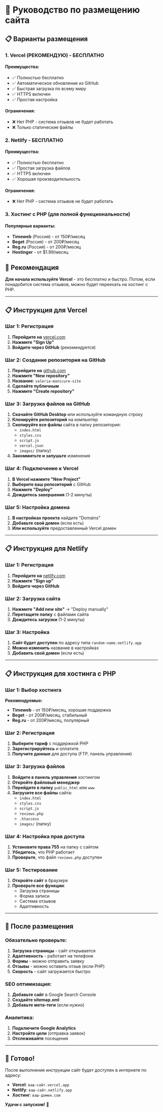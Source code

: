 # 🚀 Руководство по размещению сайта

## 📋 Варианты размещения

### 1. Vercel (РЕКОМЕНДУЮ) - БЕСПЛАТНО

#### Преимущества:
- ✅ Полностью бесплатно
- ✅ Автоматическое обновление из GitHub
- ✅ Быстрая загрузка по всему миру
- ✅ HTTPS включен
- ✅ Простая настройка

#### Ограничения:
- ❌ Нет PHP - система отзывов не будет работать
- ❌ Только статические файлы

### 2. Netlify - БЕСПЛАТНО

#### Преимущества:
- ✅ Полностью бесплатно
- ✅ Простая загрузка файлов
- ✅ HTTPS включен
- ✅ Хорошая производительность

#### Ограничения:
- ❌ Нет PHP - система отзывов не будет работать

### 3. Хостинг с PHP (для полной функциональности)

#### Популярные варианты:
- **Timeweb** (Россия) - от 150₽/месяц
- **Beget** (Россия) - от 200₽/месяц
- **Reg.ru** (Россия) - от 200₽/месяц
- **Hostinger** - от $1.99/месяц

## 🎯 Рекомендация

**Для начала используйте Vercel** - это бесплатно и быстро. Потом, если понадобится система отзывов, можно будет переехать на хостинг с PHP.

---

## 📋 Инструкция для Vercel

### Шаг 1: Регистрация

1. **Перейдите на** [vercel.com](https://vercel.com)
2. **Нажмите "Sign Up"**
3. **Войдите через GitHub** (рекомендуется)

### Шаг 2: Создание репозитория на GitHub

1. **Перейдите на** [github.com](https://github.com)
2. **Нажмите "New repository"**
3. **Название**: `valeria-manicure-site`
4. **Сделайте публичным**
5. **Нажмите "Create repository"**

### Шаг 3: Загрузка файлов на GitHub

1. **Скачайте GitHub Desktop** или используйте командную строку
2. **Клонируйте репозиторий** на компьютер
3. **Скопируйте все файлы** сайта в папку репозитория:
   - `index.html`
   - `styles.css`
   - `script.js`
   - `vercel.json`
   - `images/` (папку)
4. **Закоммитьте и запушьте** изменения

### Шаг 4: Подключение к Vercel

1. **В Vercel нажмите "New Project"**
2. **Выберите ваш репозиторий** с GitHub
3. **Нажмите "Deploy"**
4. **Дождитесь завершения** (1-2 минуты)

### Шаг 5: Настройка домена

1. **В настройках проекта** найдите "Domains"
2. **Добавьте свой домен** (если есть)
3. **Или используйте** предоставленный Vercel домен

---

## 📋 Инструкция для Netlify

### Шаг 1: Регистрация

1. **Перейдите на** [netlify.com](https://netlify.com)
2. **Нажмите "Sign up"**
3. **Войдите через GitHub**

### Шаг 2: Загрузка сайта

1. **Нажмите "Add new site"** → "Deploy manually"
2. **Перетащите папку** с файлами сайта
3. **Дождитесь загрузки** (1-2 минуты)

### Шаг 3: Настройка

1. **Сайт будет доступен** по адресу типа `random-name.netlify.app`
2. **Можно изменить** название в настройках
3. **Добавить свой домен** (если есть)

---

## 📋 Инструкция для хостинга с PHP

### Шаг 1: Выбор хостинга

**Рекомендуемые:**
- **Timeweb** - от 150₽/месяц, хорошая поддержка
- **Beget** - от 200₽/месяц, стабильный
- **Reg.ru** - от 200₽/месяц, популярный

### Шаг 2: Регистрация

1. **Выберите тариф** с поддержкой PHP
2. **Зарегистрируйтесь** и оплатите
3. **Получите данные** для доступа (FTP, панель управления)

### Шаг 3: Загрузка файлов

1. **Войдите в панель управления** хостингом
2. **Откройте файловый менеджер**
3. **Перейдите в папку** `public_html` или `www`
4. **Загрузите все файлы** сайта:
   - `index.html`
   - `styles.css`
   - `script.js`
   - `reviews.php`
   - `.htaccess`
   - `images/` (папку)

### Шаг 4: Настройка прав доступа

1. **Установите права 755** на папку с сайтом
2. **Убедитесь**, что PHP работает
3. **Проверьте**, что файл `reviews.php` доступен

### Шаг 5: Тестирование

1. **Откройте сайт** в браузере
2. **Проверьте все функции**:
   - Загрузка страницы
   - Форма записи
   - Система отзывов
   - Адаптивность

---

## 🔧 После размещения

### Обязательно проверьте:

1. **Загрузка страницы** - сайт открывается
2. **Адаптивность** - работает на телефоне
3. **Формы** - можно отправить заявку
4. **Отзывы** - можно оставить отзыв (если PHP)
5. **Скорость** - сайт загружается быстро

### SEO оптимизация:

1. **Добавьте сайт** в Google Search Console
2. **Создайте sitemap.xml**
3. **Добавьте мета-теги** (если нужно)

### Аналитика:

1. **Подключите Google Analytics**
2. **Настройте цели** (отправка заявок)
3. **Отслеживайте** посещения

---

## 🎉 Готово!

После выполнения инструкции сайт будет доступен в интернете по адресу:
- **Vercel**: `ваш-сайт.vercel.app`
- **Netlify**: `ваш-сайт.netlify.app`
- **Хостинг**: `ваш-домен.com`

**Удачи с запуском!** 🚀
